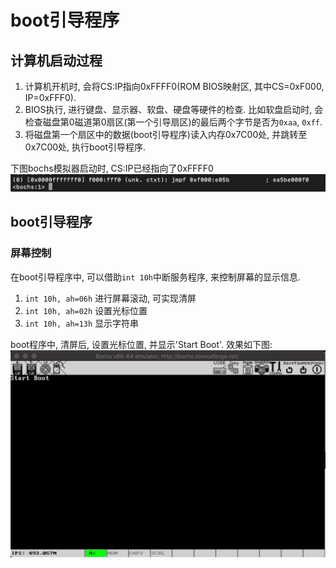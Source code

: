# boot引导程序

## 计算机启动过程
1. 计算机开机时, 会将CS:IP指向0xFFFF0(ROM BIOS映射区, 其中CS=0xF000, IP=0xFFF0).
2. BIOS执行, 进行键盘、显示器、软盘、硬盘等硬件的检查. 比如软盘启动时, 会检查磁盘第0磁道第0扇区(第一个引导扇区)的最后两个字节是否为`0xaa`, `0xff`.
3. 将磁盘第一个扇区中的数据(boot引导程序)读入内存0x7C00处, 并跳转至0x7C00处, 执行boot引导程序.


下图bochs模拟器启动时, CS:IP已经指向了0xFFFF0 ![bios](image/bios.png)

## boot引导程序

### 屏幕控制
在boot引导程序中, 可以借助`int 10h`中断服务程序, 来控制屏幕的显示信息. 
1. `int 10h, ah=06h` 进行屏幕滚动, 可实现清屏
2. `int 10h, ah=02h` 设置光标位置
3. `int 10h, ah=13h` 显示字符串


boot程序中, 清屏后, 设置光标位置, 并显示'Start Boot'. 效果如下图:
![boot](image/boot.png)


